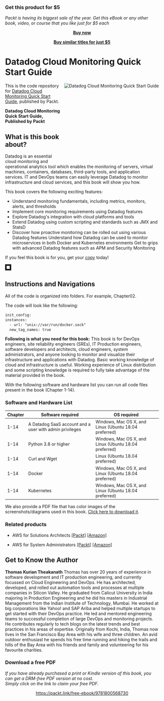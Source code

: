 
### Get this product for $5

<i>Packt is having its biggest sale of the year. Get this eBook or any other book, video, or course that you like just for $5 each</i>


<b><p align='center'>[Buy now](https://packt.link/9781800568730)</p></b>


<b><p align='center'>[Buy similar titles for just $5](https://subscription.packtpub.com/search)</p></b>


# Datadog Cloud Monitoring Quick Start Guide

<a href="https://www.packtpub.com/product/datadog-cloud-monitoring-quick-start-guide/9781800568730?utm_source=github&utm_medium=repository&utm_campaign=9781800568730"><img src="https://static.packt-cdn.com/products/9781800568730/cover/smaller" alt="Datadog Cloud Monitoring Quick Start Guide" height="256px" align="right"></a>

This is the code repository for [Datadog Cloud Monitoring Quick Start Guide](https://www.packtpub.com/product/datadog-cloud-monitoring-quick-start-guide/9781800568730?utm_source=github&utm_medium=repository&utm_campaign=9781800568730), published by Packt.

**Datadog Cloud Monitoring Quick Start Guide, Published by Packt**

## What is this book about?
Datadog is an essential cloud monitoring and operational analytics tool which enables the monitoring of servers, virtual machines, containers, databases, third-party tools, and application services. IT and DevOps teams can easily leverage Datadog to monitor infrastructure and cloud services, and this book will show you how. 

This book covers the following exciting features:
* Understand monitoring fundamentals, including metrics, monitors, alerts, and thresholds
* Implement core monitoring requirements using Datadog features
* Explore Datadog's integration with cloud platforms and tools
* Extend Datadog using custom scripting and standards such as JMX and StatsD
* Discover how proactive monitoring can be rolled out using various Datadog features
Understand how Datadog can be used to monitor microservices in both Docker and Kubernetes environments
Get to grips with advanced Datadog features such as APM and Security Monitoring

If you feel this book is for you, get your [copy](https://www.amazon.com/dp/1800568738) today!

<a href="https://www.packtpub.com/?utm_source=github&utm_medium=banner&utm_campaign=GitHubBanner"><img src="https://raw.githubusercontent.com/PacktPublishing/GitHub/master/GitHub.png" 
alt="https://www.packtpub.com/" border="5" /></a>

## Instructions and Navigations
All of the code is organized into folders. For example, Chapter02.

The code will look like the following:
```
init_config:
instances:
  - url: "unix://var/run/docker.sock"
  new_tag_names: true
```

**Following is what you need for this book:**
This book is for DevOps engineers, site reliability engineers (SREs), IT Production engineers, software developers and architects, cloud engineers, system administrators, and anyone looking to monitor and visualize their infrastructure and applications with Datadog. Basic working knowledge of cloud and infrastructure is useful. Working experience of Linux distribution and some scripting knowledge is required to fully take advantage of the material provided in the book.

With the following software and hardware list you can run all code files present in the book (Chapter 1-14).
### Software and Hardware List
| Chapter | Software required | OS required |
| -------- | ------------------------------------ | ----------------------------------- |
| 1-14 | A Datadog SaaS account and a user with admin privileges | Windows, Mac OS X, and Linux (Ubuntu 18.04 preferred) |
| 1-14 | Python 3.8 or higher | Windows, Mac OS X, and Linux (Ubuntu 18.04 preferred) |
| 1-14 | Curl and Wget |  Linux (Ubuntu 18.04 preferred) |
| 1-14 | Docker | Windows, Mac OS X, and Linux (Ubuntu 18.04 preferred) |
| 1-14 | Kubernetes | Windows, Mac OS X, and Linux (Ubuntu 18.04 preferred) |

We also provide a PDF file that has color images of the screenshots/diagrams used in this book. [Click here to download it](https://www.packtpub.com/sites/default/files/downloads/9781800568730_ColorImages.pdf).

### Related products
* AWS for Solutions Architects [[Packt]](https://www.packtpub.com/product/aws-for-solutions-architects/9781789539233?utm_source=github&utm_medium=repository&utm_campaign=9781789539233) [[Amazon]](https://www.amazon.com/dp/1789539234)

* AWS for System Administrators [[Packt]](https://www.packtpub.com/product/aws-for-system-administrators/9781800201538?utm_source=github&utm_medium=repository&utm_campaign=9781800201538) [[Amazon]](https://www.amazon.com/dp/1800201532)

## Get to Know the Author
**Thomas Kurian Theakanath**
Thomas has over 20 years of experience in software development and IT production engineering, and currently focussed on Cloud Engineering and DevOps. He has architected, developed, and rolled out automation tools and processes at multiple companies in Silicon Valley.
He graduated from Calicut University in India majoring in Production Engineering and he did his masters in Industrial Management from the Indian Institute of Technology, Mumbai. He worked at big corporations like Yahoo! and SAP Ariba and helped multiple startups to get started with their DevOps practice. He led and mentored engineering teams to successful completion of large DevOps and monitoring projects. He contributes regularly to tech blogs on the latest trends and best practices in his areas of expertise.
Originally from Kochi, India, Thomas now lives in the San Francisco Bay Area with his wife and three children. An avid outdoor enthusiast he spends his free time running and hiking the trails and hills of the Bay Area with his friends and family and volunteering for his favourite charities.
### Download a free PDF

 <i>If you have already purchased a print or Kindle version of this book, you can get a DRM-free PDF version at no cost.<br>Simply click on the link to claim your free PDF.</i>
<p align="center"> <a href="https://packt.link/free-ebook/9781800568730">https://packt.link/free-ebook/9781800568730 </a> </p>